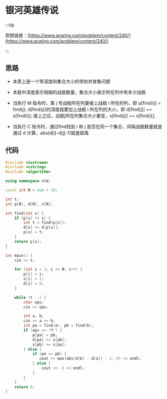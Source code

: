 # 银河英雄传说

:::tip

原题链接：[https://www.acwing.com/problem/content/240/](https://www.acwing.com/problem/content/240/)

:::



## 思路

- 本质上是一个带深度和集合大小的带权并查集问题
- 本题中深度表示相隔的战舰数量，集合大小表示所在列中有多少战舰

- 当执行 M 指令时，第 j 号战舰所在列要接上战舰 i 所在的列，即 p[find(i)] = find(j);
  d[find(j)]的深度就要加上战舰 i 所在列的大小，即 d[find(j)] += s[find(i)];
  接上之后，战舰j所在列集合大小要变，s[find(j)] += s[find(i)];

- 当执行 C 指令时，通过find找到 i 和 j 是否在同一个集合，间隔战舰数量就是通过 d 计算，abs(d[i]-d[j]-1)就是距离

## 代码

```cpp
#include <iostream>
#include <cstring>
#include <algorithm>

using namespace std;

const int N = 3e4 + 10;

int t;
int p[N], d[N], s[N];

int find(int x) {
    if (p[x] != x) {
        int t = find(p[x]);
        d[x] += d[p[x]];
        p[x] = t;
    }
    return p[x];
}

int main() {
    cin >> t;

    for (int i = 1; i <= N; i++) {
        p[i] = i;
        s[i] = 1;
        d[i] = 0;
    }

    while (t --) {
        char ops;
        cin >> ops;

        int a, b;
        cin >> a >> b;
        int pa = find(a), pb = find(b);
        if (ops == 'M') {
            p[pa] = pb;
            d[pa] += s[pb];
            s[pb] += s[pa];
        } else {
            if (pa == pb) {
               cout << max(abs(d[b] - d[a]) - 1, 0) << endl;
            } else {
                cout << -1 << endl;
            }
        }
    }
    return 0;
}
```

